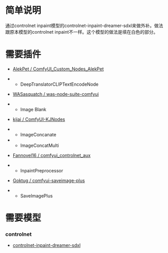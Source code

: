 # 简单说明

通过controlnet inpaint模型的controlnet-inpaint-dreamer-sdxl来做外补。做法跟原本模型的controlnet inpaint不一样。这个模型的做法是填在白色的部分。

# 需要插件

- [AlekPet / ComfyUI_Custom_Nodes_AlekPet](https://github.com/AlekPet/ComfyUI_Custom_Nodes_AlekPet)
- - DeepTranslatorCLIPTextEncodeNode

- [WASasquatch / was-node-suite-comfyui](https://github.com/WASasquatch/was-node-suite-comfyui)
- - Image Blank

- [kijai / ComfyUI-KJNodes](https://github.com/kijai/ComfyUI-KJNodes)
- - ImageConcanate
- - ImageConcatMulti

- [Fannovel16 / comfyui_controlnet_aux](https://github.com/Fannovel16/comfyui_controlnet_aux)
- - InpaintPreprocessor

- [Goktug / comfyui-saveimage-plus](https://github.com/Goktug/comfyui-saveimage-plus)
- - SaveImagePlus

# 需要模型

### controlnet
- [controlnet-inpaint-dreamer-sdxl](https://huggingface.co/destitech/controlnet-inpaint-dreamer-sdxl/tree/main/v2)